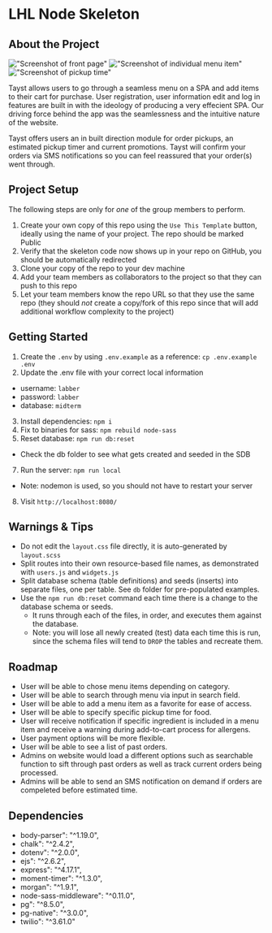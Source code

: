 LHL Node Skeleton
=========

## About the Project

!["Screenshot of front page"](https://files.slack.com/files-pri/T2G8TE2E5-F020Z9E5AB0/fullscreen.png)
!["Screenshot of individual menu item"](https://files.slack.com/files-pri/T2G8TE2E5-F020R9K2BQF/singleitem.png)
!["Screenshot of pickup time"](https://files.slack.com/files-pri/T2G8TE2E5-F020Z9EP03Y/timer.png)

Tayst allows users to go through a seamless menu on a SPA and add items to their cart for purchase. User registration, user information edit and log in features are built in with the ideology of producing a very effecient SPA. Our driving force behind the app was the seamlessness and the intuitive nature of the website. 

Tayst offers users an in built direction module for order pickups, an estimated pickup timer and current promotions. Tayst will confirm your orders via 
SMS notifications so you can feel reassured that your order(s) went through. 

## Project Setup

The following steps are only for _one_ of the group members to perform.

1. Create your own copy of this repo using the `Use This Template` button, ideally using the name of your project. The repo should be marked Public
2. Verify that the skeleton code now shows up in your repo on GitHub, you should be automatically redirected
3. Clone your copy of the repo to your dev machine
4. Add your team members as collaborators to the project so that they can push to this repo
5. Let your team members know the repo URL so that they use the same repo (they should _not_ create a copy/fork of this repo since that will add additional workflow complexity to the project)


## Getting Started

1. Create the `.env` by using `.env.example` as a reference: `cp .env.example .env`
2. Update the .env file with your correct local information 
  - username: `labber` 
  - password: `labber` 
  - database: `midterm`
3. Install dependencies: `npm i`
4. Fix to binaries for sass: `npm rebuild node-sass`
5. Reset database: `npm run db:reset`
  - Check the db folder to see what gets created and seeded in the SDB
7. Run the server: `npm run local`
  - Note: nodemon is used, so you should not have to restart your server
8. Visit `http://localhost:8080/`

## Warnings & Tips

- Do not edit the `layout.css` file directly, it is auto-generated by `layout.scss`
- Split routes into their own resource-based file names, as demonstrated with `users.js` and `widgets.js`
- Split database schema (table definitions) and seeds (inserts) into separate files, one per table. See `db` folder for pre-populated examples. 
- Use the `npm run db:reset` command each time there is a change to the database schema or seeds. 
  - It runs through each of the files, in order, and executes them against the database. 
  - Note: you will lose all newly created (test) data each time this is run, since the schema files will tend to `DROP` the tables and recreate them.

## Roadmap

- User will be able to chose menu items depending on category.
- User will be able to search through menu via input in search field.
- User will be able to add a menu item as a favorite for ease of access.
- User will be able to specify specific pickup time for food.
- User will receive notification if specific ingredient is included in a menu item and receive a warning during add-to-cart process for allergens.
- User payment options will be more flexible.
- User will be able to see a list of past orders.
- Admins on website would load a different options such as searchable function to sift through past orders as well as track current orders being processed.
- Admins will be able to send an SMS notification on demand if orders are compeleted before estimated time.

## Dependencies

  - body-parser": "^1.19.0",
  - chalk": "^2.4.2",
  - dotenv": "^2.0.0",
  - ejs": "^2.6.2",
  - express": "^4.17.1",
  - moment-timer": "^1.3.0",
  - morgan": "^1.9.1",
  - node-sass-middleware": "^0.11.0",
  - pg": "^8.5.0",
  - pg-native": "^3.0.0",
  - twilio": "^3.61.0"
